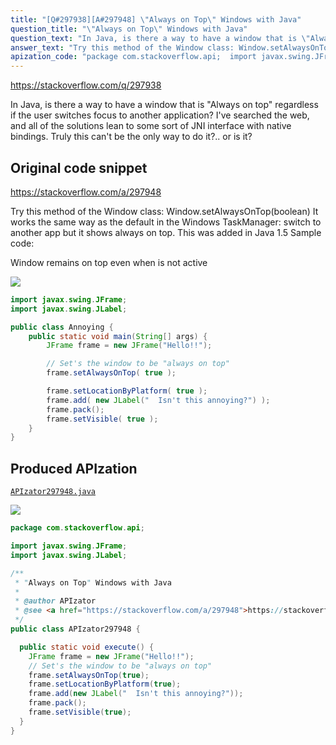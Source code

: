 ```yaml
---
title: "[Q#297938][A#297948] \"Always on Top\" Windows with Java"
question_title: "\"Always on Top\" Windows with Java"
question_text: "In Java, is there a way to have a window that is \"Always on top\" regardless if the user switches focus to another application?  I've searched the web, and all of the solutions lean to some sort of JNI interface with native bindings.  Truly this can't be the only way to do it?.. or is it?"
answer_text: "Try this method of the Window class: Window.setAlwaysOnTop(boolean) It works the same way as the default in the Windows TaskManager: switch to another app but it shows always on top. This was added in Java 1.5 Sample code:  Window remains on top even when is not active"
apization_code: "package com.stackoverflow.api;  import javax.swing.JFrame; import javax.swing.JLabel;  /**  * \"Always on Top\" Windows with Java  *  * @author APIzator  * @see <a href=\"https://stackoverflow.com/a/297948\">https://stackoverflow.com/a/297948</a>  */ public class APIzator297948 {    public static void execute() {     JFrame frame = new JFrame(\"Hello!!\");     // Set's the window to be \"always on top\"     frame.setAlwaysOnTop(true);     frame.setLocationByPlatform(true);     frame.add(new JLabel(\"  Isn't this annoying?\"));     frame.pack();     frame.setVisible(true);   } }"
---
```


https://stackoverflow.com/q/297938

In Java, is there a way to have a window that is &quot;Always on top&quot; regardless if the user switches focus to another application?  I&#x27;ve searched the web, and all of the solutions lean to some sort of JNI interface with native bindings.  Truly this can&#x27;t be the only way to do it?.. or is it?



## Original code snippet

https://stackoverflow.com/a/297948

Try this method of the Window class:
Window.setAlwaysOnTop(boolean)
It works the same way as the default in the Windows TaskManager: switch to another app but it shows always on top.
This was added in Java 1.5
Sample code:

Window remains on top even when is not active

<div class="code-logo"><img src="/stackoverflow.png" /></div>

```java
import javax.swing.JFrame;
import javax.swing.JLabel;

public class Annoying {
    public static void main(String[] args) {
        JFrame frame = new JFrame("Hello!!");

        // Set's the window to be "always on top"
        frame.setAlwaysOnTop( true );

        frame.setLocationByPlatform( true );
        frame.add( new JLabel("  Isn't this annoying?") );
        frame.pack();
        frame.setVisible( true );
    }
}
```

## Produced APIzation

[`APIzator297948.java`](https://github.com/pasqualesalza/apization-temp/raw/main/data/search/APIzator297948.java)

<div class="code-logo"><img src="/apizator.png" /></div>

```java
package com.stackoverflow.api;

import javax.swing.JFrame;
import javax.swing.JLabel;

/**
 * "Always on Top" Windows with Java
 *
 * @author APIzator
 * @see <a href="https://stackoverflow.com/a/297948">https://stackoverflow.com/a/297948</a>
 */
public class APIzator297948 {

  public static void execute() {
    JFrame frame = new JFrame("Hello!!");
    // Set's the window to be "always on top"
    frame.setAlwaysOnTop(true);
    frame.setLocationByPlatform(true);
    frame.add(new JLabel("  Isn't this annoying?"));
    frame.pack();
    frame.setVisible(true);
  }
}

```
